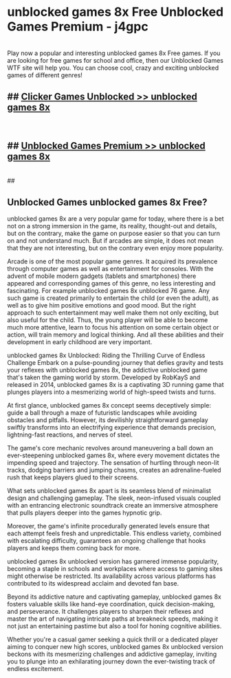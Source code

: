 # unblocked games 8x Free Unblocked Games Premium - j4gpc <br>
<br>
Play now a popular and interesting unblocked games 8x Free games. If you are looking for free games for school and office, then our Unblocked Games WTF site will help you. You can choose cool, crazy and exciting unblocked games of different genres!


## ##  [Clicker Games Unblocked >> unblocked games 8x](http://freeplayer.one?title=unblocked_games_8x&ref=M1)
  <br>

##  ## [Unblocked Games Premium >> unblocked games 8x](http://freeplayer.one?title=unblocked_games_8x&ref=M1)
  <br>
  ##



## Unblocked Games unblocked games 8x Free?

unblocked games 8x are a very popular game for today, where there is a bet not on a strong immersion in the game, its reality, thought-out and details, but on the contrary, make the game on purpose easier so that you can turn on and not understand much. But if arcades are simple, it does not mean that they are not interesting, but on the contrary even enjoy more popularity.

Arcade is one of the most popular game genres. It acquired its prevalence through computer games as well as entertainment for consoles. With the advent of mobile modern gadgets (tablets and smartphones) there appeared and corresponding games of this genre, no less interesting and fascinating. For example unblocked games 8x unblocked 76 game. Any such game is created primarily to entertain the child (or even the adult), as well as to give him positive emotions and good mood. But the right approach to such entertainment may well make them not only exciting, but also useful for the child. Thus, the young player will be able to become much more attentive, learn to focus his attention on some certain object or action, will train memory and logical thinking. And all these abilities and their development in early childhood are very important.

unblocked games 8x Unblocked: Riding the Thrilling Curve of Endless Challenge
Embark on a pulse-pounding journey that defies gravity and tests your reflexes with unblocked games 8x, the addictive unblocked game that's taken the gaming world by storm. Developed by RobKayS and released in 2014, unblocked games 8x is a captivating 3D running game that plunges players into a mesmerizing world of high-speed twists and turns.

At first glance, unblocked games 8x concept seems deceptively simple: guide a ball through a maze of futuristic landscapes while avoiding obstacles and pitfalls. However, its devilishly straightforward gameplay swiftly transforms into an electrifying experience that demands precision, lightning-fast reactions, and nerves of steel.

The game's core mechanic revolves around maneuvering a ball down an ever-steepening unblocked games 8x, where every movement dictates the impending speed and trajectory. The sensation of hurtling through neon-lit tracks, dodging barriers and jumping chasms, creates an adrenaline-fueled rush that keeps players glued to their screens.

What sets unblocked games 8x apart is its seamless blend of minimalist design and challenging gameplay. The sleek, neon-infused visuals coupled with an entrancing electronic soundtrack create an immersive atmosphere that pulls players deeper into the games hypnotic grip.

Moreover, the game's infinite procedurally generated levels ensure that each attempt feels fresh and unpredictable. This endless variety, combined with escalating difficulty, guarantees an ongoing challenge that hooks players and keeps them coming back for more.

unblocked games 8x unblocked version has garnered immense popularity, becoming a staple in schools and workplaces where access to gaming sites might otherwise be restricted. Its availability across various platforms has contributed to its widespread acclaim and devoted fan base.

Beyond its addictive nature and captivating gameplay, unblocked games 8x fosters valuable skills like hand-eye coordination, quick decision-making, and perseverance. It challenges players to sharpen their reflexes and master the art of navigating intricate paths at breakneck speeds, making it not just an entertaining pastime but also a tool for honing cognitive abilities.

Whether you're a casual gamer seeking a quick thrill or a dedicated player aiming to conquer new high scores, unblocked games 8x unblocked version beckons with its mesmerizing challenges and addictive gameplay, inviting you to plunge into an exhilarating journey down the ever-twisting track of endless excitement.
